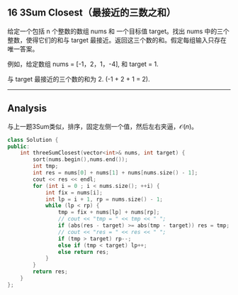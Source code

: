 ## 16 3Sum Closest（最接近的三数之和）

给定一个包括 n 个整数的数组 nums 和 一个目标值 target。找出 nums 中的三个整数，使得它们的和与 target 最接近。返回这三个数的和。假定每组输入只存在唯一答案。

例如，给定数组 nums = [-1，2，1，-4], 和 target = 1.

与 target 最接近的三个数的和为 2. (-1 + 2 + 1 = 2).

---------

## Analysis

与上一题3Sum类似，排序，固定左侧一个值，然后左右夹逼，$\mathcal{O}(n)$。

```C++
class Solution {
public:
    int threeSumClosest(vector<int>& nums, int target) {
        sort(nums.begin(),nums.end());
        int tmp;
        int res = nums[0] + nums[1] + nums[nums.size() - 1];
        cout << res << endl;
        for (int i = 0 ; i < nums.size(); ++i) {
            int fix = nums[i];
            int lp = i + 1, rp = nums.size() - 1;
            while (lp < rp) {
                tmp = fix + nums[lp] + nums[rp];
                // cout << "tmp = " << tmp << " ";
                if (abs(res - target) >= abs(tmp - target)) res = tmp;
                // cout << "res = " << res << " ";
                if (tmp > target) rp--;
                else if (tmp < target) lp++;
                else return res;
            } 
        }
        return res;
    }   
};
```

